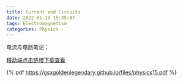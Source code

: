 ```yaml
---
title: Current and Circuits
date: 2022-01-19 15:35:07
tags: Electromagnetism
categories: Physics
---
```


电流与电路笔记：

<!--more-->

[移动端点击链接下载查看](https://gsxgoldenlegendary.github.io/files/physics15.pdf)

{% pdf https://gsxgoldenlegendary.github.io/files/physics15.pdf %}

